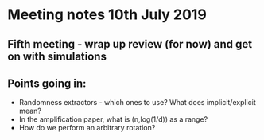 # Meeting notes 10th July 2019
## Fifth meeting - wrap up review (for now) and get on with simulations

## Points going in:
* Randomness extractors - which ones to use? What does implicit/explicit mean?
* In the amplification paper, what is (n,log(1/d)) as a range?
* How do we perform an arbitrary rotation?
